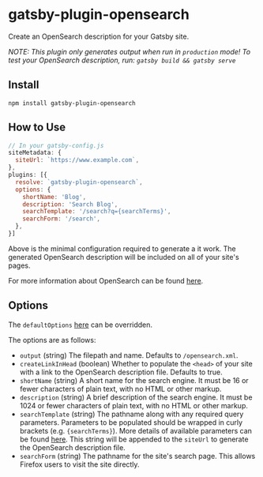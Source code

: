 # gatsby-plugin-opensearch

Create an OpenSearch description for your Gatsby site.

_NOTE: This plugin only generates output when run in `production` mode! To test your OpenSearch description, run: `gatsby build && gatsby serve`_

## Install

`npm install gatsby-plugin-opensearch`

## How to Use

```javascript
// In your gatsby-config.js
siteMetadata: {
  siteUrl: `https://www.example.com`,
},
plugins: [{
  resolve: `gatsby-plugin-opensearch`,
  options: {
    shortName: 'Blog',
    description: 'Search Blog',
    searchTemplate: '/search?q={searchTerms}',
    searchForm: '/search',
  },
}]
```

Above is the minimal configuration required to generate a it work. The
generated OpenSearch description will be included on all of your site's pages.

For more information about OpenSearch can be found [here](https://developer.mozilla.org/en-US/docs/Web/OpenSearch).

## Options

The `defaultOptions` [here](./src/defaults.js) can be overridden.

The options are as follows:

- `output` (string) The filepath and name. Defaults to `/opensearch.xml`.
- `createLinkInHead` (boolean) Whether to populate the `<head>` of your site with a link to the OpenSearch description file. Defaults to true.
- `shortName` (string) A short name for the search engine. It must be 16 or fewer characters of plain text, with no HTML or other markup.
- `description` (string) A brief description of the search engine. It must be 1024 or fewer characters of plain text, with no HTML or other markup.
- `searchTemplate` (string) The pathname along with any required query parameters. Parameters to be populated should be wrapped in curly brackets (e.g. `{searchTerms}`). More details of available parameters can be found [here](https://github.com/dewitt/opensearch/blob/master/opensearch-1-1-draft-6.md#opensearch-11-parameters). This string will be appended to the `siteUrl` to generate the OpenSearch description file.
- `searchForm` (string) The pathname for the site's search page. This allows Firefox users to visit the site directly.
